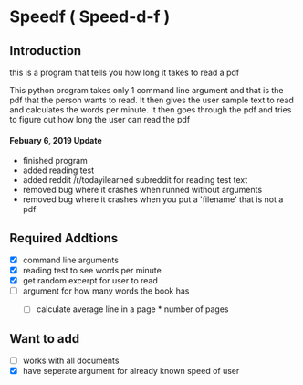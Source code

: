 # Speedf ( Speed-d-f )

## Introduction
this is a program that tells you how long it takes to read a pdf

This python program takes only 1 command line argument and that is
the pdf that the person wants to read. It then gives the user sample
text to read and calculates the words per minute. It then goes through
the pdf and tries to figure out how long the user can read the pdf

#### Febuary 6, 2019 Update
- finished program
- added reading test
- added reddit /r/todayilearned subreddit for reading test text
- removed bug where it crashes when runned without arguments
- removed bug where it crashes when you put a 'filename' that is not a pdf

## Required Addtions
- [x] command line arguments
- [x] reading test to see words per minute
- [x] get random excerpt for user to read
- [ ] argument for how many words the book has
    -[ ] calculate average line in a page * number of pages


## Want to add
- [ ] works with all documents
- [x] have seperate argument for already known speed of user
